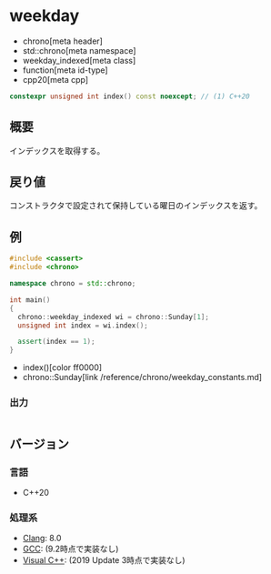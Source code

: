 # weekday
* chrono[meta header]
* std::chrono[meta namespace]
* weekday_indexed[meta class]
* function[meta id-type]
* cpp20[meta cpp]

```cpp
constexpr unsigned int index() const noexcept; // (1) C++20
```

## 概要
インデックスを取得する。


## 戻り値
コンストラクタで設定されて保持している曜日のインデックスを返す。


## 例
```cpp example
#include <cassert>
#include <chrono>

namespace chrono = std::chrono;

int main()
{
  chrono::weekday_indexed wi = chrono::Sunday[1];
  unsigned int index = wi.index();

  assert(index == 1);
}
```
* index()[color ff0000]
* chrono::Sunday[link /reference/chrono/weekday_constants.md]

### 出力
```
```

## バージョン
### 言語
- C++20

### 処理系
- [Clang](/implementation.md#clang): 8.0
- [GCC](/implementation.md#gcc): (9.2時点で実装なし)
- [Visual C++](/implementation.md#visual_cpp): (2019 Update 3時点で実装なし)

